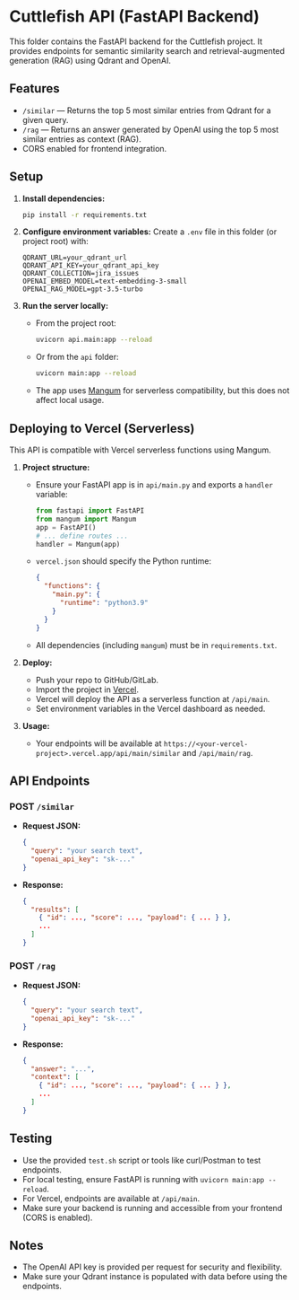 # Cuttlefish API (FastAPI Backend)

This folder contains the FastAPI backend for the Cuttlefish project. It provides endpoints for semantic similarity search and retrieval-augmented generation (RAG) using Qdrant and OpenAI.

## Features
- `/similar` — Returns the top 5 most similar entries from Qdrant for a given query.
- `/rag` — Returns an answer generated by OpenAI using the top 5 most similar entries as context (RAG).
- CORS enabled for frontend integration.

## Setup

1. **Install dependencies:**
   ```bash
   pip install -r requirements.txt
   ```

2. **Configure environment variables:**
   Create a `.env` file in this folder (or project root) with:
   ```env
   QDRANT_URL=your_qdrant_url
   QDRANT_API_KEY=your_qdrant_api_key
   QDRANT_COLLECTION=jira_issues
   OPENAI_EMBED_MODEL=text-embedding-3-small
   OPENAI_RAG_MODEL=gpt-3.5-turbo
   ```

3. **Run the server locally:**
   - From the project root:
     ```bash
     uvicorn api.main:app --reload
     ```
   - Or from the `api` folder:
     ```bash
     uvicorn main:app --reload
     ```
   - The app uses [Mangum](https://github.com/jordaneremieff/mangum) for serverless compatibility, but this does not affect local usage.

## Deploying to Vercel (Serverless)

This API is compatible with Vercel serverless functions using Mangum.

1. **Project structure:**
   - Ensure your FastAPI app is in `api/main.py` and exports a `handler` variable:
     ```python
     from fastapi import FastAPI
     from mangum import Mangum
     app = FastAPI()
     # ... define routes ...
     handler = Mangum(app)
     ```
   - `vercel.json` should specify the Python runtime:
     ```json
     {
       "functions": {
         "main.py": {
           "runtime": "python3.9"
         }
       }
     }
     ```
   - All dependencies (including `mangum`) must be in `requirements.txt`.

2. **Deploy:**
   - Push your repo to GitHub/GitLab.
   - Import the project in [Vercel](https://vercel.com/).
   - Vercel will deploy the API as a serverless function at `/api/main`.
   - Set environment variables in the Vercel dashboard as needed.

3. **Usage:**
   - Your endpoints will be available at `https://<your-vercel-project>.vercel.app/api/main/similar` and `/api/main/rag`.

## API Endpoints

### POST `/similar`
- **Request JSON:**
  ```json
  {
    "query": "your search text",
    "openai_api_key": "sk-..."
  }
  ```
- **Response:**
  ```json
  {
    "results": [
      { "id": ..., "score": ..., "payload": { ... } },
      ...
    ]
  }
  ```

### POST `/rag`
- **Request JSON:**
  ```json
  {
    "query": "your search text",
    "openai_api_key": "sk-..."
  }
  ```
- **Response:**
  ```json
  {
    "answer": "...",
    "context": [
      { "id": ..., "score": ..., "payload": { ... } },
      ...
    ]
  }
  ```

## Testing
- Use the provided `test.sh` script or tools like curl/Postman to test endpoints.
- For local testing, ensure FastAPI is running with `uvicorn main:app --reload`.
- For Vercel, endpoints are available at `/api/main`.
- Make sure your backend is running and accessible from your frontend (CORS is enabled).

## Notes
- The OpenAI API key is provided per request for security and flexibility.
- Make sure your Qdrant instance is populated with data before using the endpoints. 